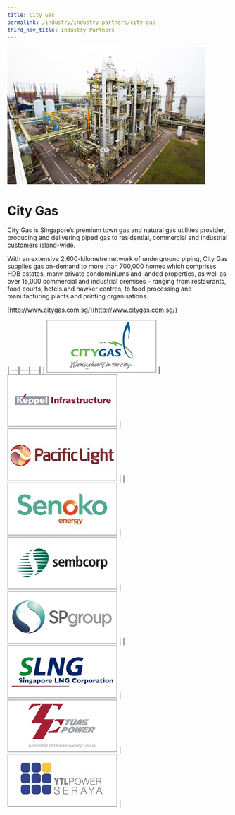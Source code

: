 ```yaml
---
title: City Gas
permalink: /industry/industry-partners/city-gas
third_nav_title: Industry Partners
---
```


<img src="/images/city_gas_large.jpg" alt="City Gas" style="width: 450px; height: 312px;" />

# City Gas

City Gas is Singapore’s premium town gas and natural gas utilities provider, producing and delivering piped gas to residential, commercial and industrial customers island-wide.

With an extensive 2,600-kilometre network of underground piping, City Gas supplies gas on-demand to more than 700,000 homes which comprises HDB estates, many private condominiums and landed properties, as well as over 15,000 commercial and industrial premises – ranging from restaurants, food courts, hotels and hawker centres, to food processing and manufacturing plants and printing organisations.

[http://www.citygas.com.sg/](http://www.citygas.com.sg/) 


|---|---|---|
| [![City Gas](/images/partners/City_Gas.jpg)](http://www.citygas.com.sg/) | [![Keppel Infrastructure](/images/partners/keppel_infrastructure.jpg)](http://www.kepinfra.com/) | [![PacificLight Power](/images/partners/pacific_light.jpg)](http://www.pacificlight.com.sg/) |
| [![Senoko Energy](/images/partners/senoko_new.jpg)](http://www.senokoenergy.com/) | [![Sembcorp Industries](/images/partners/sembcorp.jpg)](http://www.sembcorp.com/) | [![Singapore Power](/images/partners/singapore_power.png)](https://www.spgroup.com.sg/) |
| [![Singapore LNG Corporation](/images/partners/singapore_lng_corporation.jpg)](http://www.slng.com.sg/) | [![Tuas Power](/images/partners/tuas_power.jpg)](http://www.tuaspower.com.sg/) | [![YTL PowerSeraya](/images/partners/ytl_power_seraya.jpg)](http://www.ytlpowerseraya.com/) |

